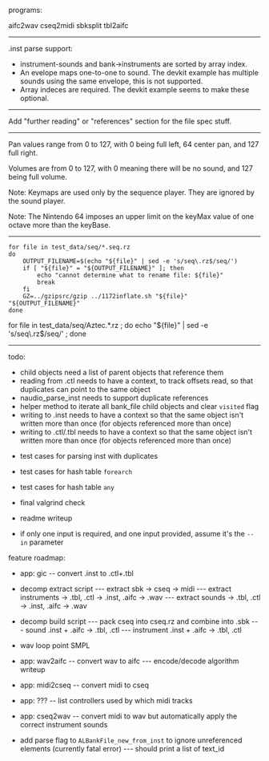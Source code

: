 programs:

aifc2wav
cseq2midi
sbksplit
tbl2aifc

-----

.inst parse support:

- instrument-sounds and bank->instruments are sorted by array index.
- An evelope maps one-to-one to sound. The devkit example has multiple sounds using the same envelope, this is not supported.
- Array indeces are required. The devkit example seems to make these optional.

-----

Add "further reading" or "references" section for the file spec stuff.

-----


Pan values range from 0 to 127, with 0 being full left, 64 center pan, and 127 full right.

Volumes are from 0 to 127, with 0 meaning there will be no sound, and 127 being full volume. 

Note: Keymaps are used only by the sequence player. They are ignored by the sound player. 

Note: The Nintendo 64 imposes an upper limit on the keyMax value of one octave more than the keyBase.

-----

```
for file in test_data/seq/*.seq.rz
do
    OUTPUT_FILENAME=$(echo "${file}" | sed -e 's/seq\.rz$/seq/')
    if [ "${file}" = "${OUTPUT_FILENAME}" ]; then
        echo "cannot determine what to rename file: ${file}"
        break
    fi
    GZ=../gzipsrc/gzip ../1172inflate.sh "${file}" "${OUTPUT_FILENAME}"
done
```

for file in test_data/seq/Aztec.*.rz ; do echo "${file}" | sed -e 's/seq\.rz$/seq/' ; done

-----

todo:


+ child objects need a list of parent objects that reference them
+ reading from .ctl needs to have a context, to track offsets read, so that duplicates can point to the same object
+ naudio_parse_inst needs to support duplicate references
+ helper method to iterate all bank_file child objects and clear `visited` flag
+ writing to .inst needs to have a context so that the same object isn't written more than once (for objects referenced more than once)
+ writing to .ctl/.tbl needs to have a context so that the same object isn't written more than once (for objects referenced more than once)

- test cases for parsing inst with duplicates
- test cases for hash table `forearch`
- test cases for hash table `any`

- final valgrind check
- readme writeup
- if only one input is required, and one input provided, assume it's the `--in` parameter


feature roadmap:

- app: gic -- convert .inst to .ctl+.tbl

- decomp extract script
--- extract sbk -> cseq -> midi
--- extract instruments -> .tbl, .ctl -> .inst, .aifc -> .wav
--- extract sounds -> .tbl, .ctl -> .inst, .aifc -> .wav

- decomp build script
--- pack cseq into cseq.rz and combine into .sbk
--- sound .inst + .aifc -> .tbl, .ctl
--- instrument .inst + .aifc -> .tbl, .ctl

- wav loop point SMPL

- app: wav2aifc -- convert wav to aifc
--- encode/decode algorithm writeup

- app: midi2cseq -- convert midi to cseq

- app: ??? -- list controllers used by which midi tracks
- app: cseq2wav -- convert midi to wav but automatically apply the correct instrument sounds

- add parse flag to `ALBankFile_new_from_inst` to ignore unreferenced elements (currently fatal error)
--- should print a list of text_id